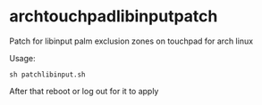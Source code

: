 # archtouchpadlibinputpatch
Patch for libinput palm exclusion zones on touchpad for arch linux

Usage:
```
sh patchlibinput.sh
```

After that reboot or log out for it to apply
